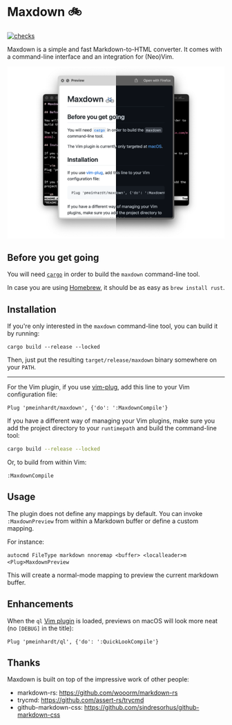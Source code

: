 # Maxdown 🚲

[![checks](https://github.com/pmeinhardt/maxdown/actions/workflows/build.yml/badge.svg)](https://github.com/pmeinhardt/maxdown/actions/workflows/build.yml)

Maxdown is a simple and fast Markdown-to-HTML converter. It comes with a command-line interface and an integration for (Neo)Vim.

![](./media/banner.png)

## Before you get going

You will need [`cargo`](https://doc.rust-lang.org/cargo/index.html) in order to build the `maxdown` command-line tool.

In case you are using [Homebrew](https://brew.sh/), it should be as easy as `brew install rust`.

## Installation

If you're only interested in the `maxdown` command-line tool, you can build it by running:

```shell
cargo build --release --locked
```

Then, just put the resulting `target/release/maxdown` binary somewhere on your `PATH`.

---

For the Vim plugin, if you use [vim-plug](https://github.com/junegunn/vim-plug), add this line to your Vim configuration file:

```vim
Plug 'pmeinhardt/maxdown', {'do': ':MaxdownCompile'}
```

If you have a different way of managing your Vim plugins, make sure you add the project directory to your `runtimepath` and build the command-line tool:

```sh
cargo build --release --locked
```

Or, to build from within Vim:

```
:MaxdownCompile
```

## Usage

The plugin does not define any mappings by default. You can invoke `:MaxdownPreview` from within a Markdown buffer or define a custom mapping.

For instance:

```vim
autocmd FileType markdown nnoremap <buffer> <localleader>m <Plug>MaxdownPreview
```

This will create a normal-mode mapping to preview the current markdown buffer.

## Enhancements

When the `ql` [Vim plugin](https://github.com/pmeinhardt/ql) is loaded, previews on macOS will look more neat (no `[DEBUG]` in the title):

```vim
Plug 'pmeinhardt/ql', {'do': ':QuickLookCompile'}
```

## Thanks

Maxdown is built on top of the impressive work of other people:

- markdown-rs: https://github.com/wooorm/markdown-rs
- trycmd: https://github.com/assert-rs/trycmd
- github-markdown-css: https://github.com/sindresorhus/github-markdown-css
